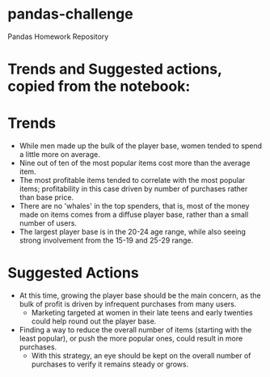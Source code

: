 # pandas-challenge
Pandas Homework Repository

# Trends and Suggested actions, copied from the notebook:


# Trends
* While men made up the bulk of the player base, women tended to spend a little more on average. 
* Nine out of ten of the most popular items cost more than the average item.
* The most profitable items tended to correlate with the most popular items; profitability in this case driven by number of purchases rather than base price.
* There are no 'whales' in the top spenders, that is, most of the money made on items comes from a diffuse player base, rather than a small number of users.
* The largest player base is in the 20-24 age range, while also seeing strong involvement from the 15-19 and 25-29 range.

# Suggested Actions
* At this time, growing the player base should be the main concern, as the bulk of profit is driven by infrequent purchases from many users.
    * Marketing targeted at women in their late teens and early twenties could help round out the player base. 
* Finding a way to reduce the overall number of items (starting with the least popular), or push the more popular ones, could result in more purchases.
    * With this strategy, an eye should be kept on the overall number of purchases to verify it remains steady or grows.